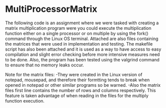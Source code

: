 # MultiProcessorMatrix
The following code is an assignment where we were tasked with creating a matrix multiplication program were you could execute the multiplication function either on a single processor or on multiple by using the fork() command through the Linux OS terminal. Attached are also files containing the matrices that were used in implementation and testing. The makefile script has also been attached and it is used as a way to have access to easy compilation and slight error checking before more intensive measures need to be done. Also, the program has been tested using the valgrind command to ensure that no memory leaks occur.

Note for the matrix files:
  -They were created in the Linux version of notepad, mousepad, and therefore their formtting tends to break when opened in notepad or other similar programs so be warned. 
  -Also the matrix files first line contains the number of rows and columns respectively. This feature is taken advantage of when reading in the files for the multiply function execution.
